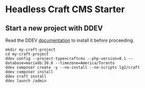 # Headless Craft CMS Starter

## Start a new project with DDEV

Read the DDEV [documentation](https://ddev.readthedocs.io/) to install it before proceeding.

```
mkdir my-craft-project
cd my-craft-project
ddev config --project-type=craftcms --php-version=8.1 --database=mariadb:10.6 --timezone=America/Toronto
ddev composer create -y --no-install --no-scripts lg2/craft
ddev composer install
ddev craft install
ddev launch /admin
```
